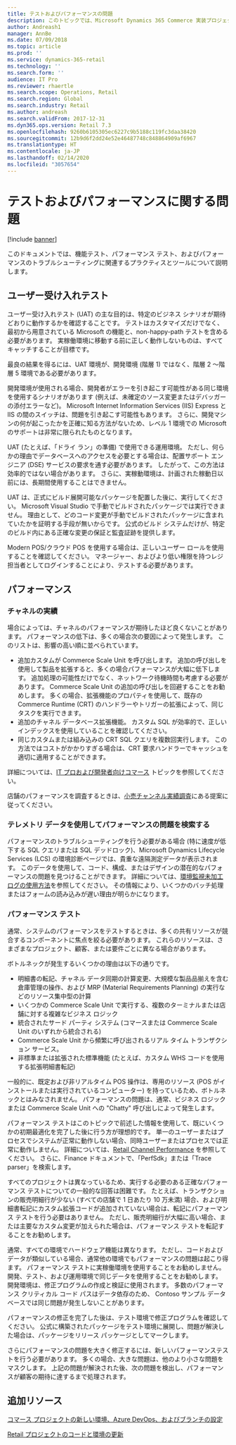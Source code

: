 ```yaml
---
title: テストおよびパフォーマンスの問題
description: このトピックでは、Microsoft Dynamics 365 Commerce 実装プロジェクトのテスティングおよびパフォーマンスの推奨事項について説明します。
author: Andreash1
manager: AnnBe
ms.date: 07/09/2018
ms.topic: article
ms.prod: ''
ms.service: dynamics-365-retail
ms.technology: ''
ms.search.form: ''
audience: IT Pro
ms.reviewer: rhaertle
ms.search.scope: Operations, Retail
ms.search.region: Global
ms.search.industry: Retail
ms.author: andreash
ms.search.validFrom: 2017-12-31
ms.dyn365.ops.version: Retail 7.3
ms.openlocfilehash: 9260b6105305ec6227c9b5188c119fc3daa38420
ms.sourcegitcommit: 12b9d6f2dd24e52e46487748c848864909af6967
ms.translationtype: HT
ms.contentlocale: ja-JP
ms.lasthandoff: 02/14/2020
ms.locfileid: "3057654"
---
```

# <a name="testing-and-performance-issues"></a>テストおよびパフォーマンスに関する問題

[!include [banner](../../includes/banner.md)]

このドキュメントでは、機能テスト、パフォーマンス テスト、およびパフォーマンスのトラブルシューティングに関連するプラクティスとツールについて説明します。

## <a name="user-acceptance-testing"></a>ユーザー受け入れテスト

ユーザー受け入れテスト (UAT) の主な目的は、特定のビジネス シナリオが期待どおりに動作するかを確認することです。 テストはカスタマイズだけでなく、最初から用意されている Microsoft の機能と、non-happy-path テストを含める必要があります。 実稼働環境に移動する前に正しく動作しないものは、すべてキャッチすることが目標です。

最良の結果を得るには、UAT 環境が、開発環境 (階層 1) ではなく、階層 2 〜階層 5 環境である必要があります。

開発環境が使用される場合、開発者がエラーを引き起こす可能性がある同じ環境を使用するシナリオがあります (例えば、未確定のソース変更またはデバッガーの添付エラーなど)。 Microsoft Internet Information Services (IIS) Express と IIS の間のスイッチは、問題を引き起こす可能性もあります。 さらに、開発マシンの何が起こったかを正確に知る方法がないため、レベル 1 環境での Microsoft のサポートは非常に限られたものとなります。

UAT (たとえば、「ドライ ラン」の準備) で使用できる運用環境。 ただし、何らかの理由でデータベースへのアクセスを必要とする場合は、配置サポート エンジニア (DSE) サービスの要求を通す必要があります。 したがって、この方法は効率的ではない場合があります。 さらに、実稼動環境は、計画された稼動日以前には、長期間使用することはできません。

UAT は、正式にビルド展開可能なパッケージを配置した後に、実行してください。 Microsoft Visual Studio で手動でビルドされたパッケージでは実行できません。 理由として、どのコード変更が手動でビルドされたパッケージに含まれていたかを証明する手段が無いからです。 公式のビルド システムだけが、特定のビルド内にある正確な変更の保証と監査証跡を提供します。

Modern POS/クラウド POS を使用する場合は、正しいユーザー ロールを使用することを確認してください。 マネージャー、およびより低い権限を持つレジ担当者としてログインすることにより、テストする必要があります。

## <a name="performance"></a>パフォーマンス
### <a name="channel-performance"></a>チャネルの実績

場合によっては、チャネルのパフォーマンスが期待したほど良くないことがあります。 パフォーマンスの低下は、多くの場合次の要因によって発生します。 このリストは、影響の高い順に並べられています。

- 追加カスタムが Commerce Scale Unit を呼び出します。 追加の呼び出しを使用して製品を拡張すると、多くの場合パフォーマンスが大幅に低下します。 追加処理の可能性だけでなく、ネットワーク待機時間も考慮する必要があります。 Commerce Scale Unit の追加の呼び出しを回避することをお勧めします。 多くの場合、拡張機能のプロパティを使用して、既存の Commerce Runtime (CRT) のハンドラーやトリガーの拡張によって、同じタスクを実行できます。
- 追加のチャネル データベース拡張機能。 カスタム SQL が効率的で、正しいインデックスを使用していることを確認してください。
- 同じカスタムまたは組み込みの CRT SQL クエリを複数回実行します。 この方法ではコストがかかりすぎる場合は、CRT 要求ハンドラーでキャッシュを適切に適用することができます。

詳細については、[IT プロおよび開発者向けコマース](https://docs.microsoft.com/dynamics365/unified-operations/retail/dev-itpro/dev-retail-home-page) トピックを参照してください。

店舗のパフォーマンスを調査するときは、[小売チャンネル実績調査](https://dynamicsnotes.com/retail-channel-performance-investigations/)にある提案に従ってください。

### <a name="using-telemetry-data-to-find-performance-issues"></a>テレメトリ データを使用してパフォーマンスの問題を検索する

パフォーマンスのトラブルシューティングを行う必要がある場合 (特に速度が低下する SQL クエリまたは SQL デッドロック)、Microsoft Dynamics Lifecycle Services (LCS) の環境診断ページでは、貴重な遠隔測定データが表示されます。 このデータを使用して、コード、構成、またはデザインの潜在的なパフォーマンスの問題を見つけることができます。 詳細については、[環境監視未加工ログの使用方法](https://blogs.msdn.microsoft.com/axsa/2018/06/05/how-to-use-environment-monitoring-view-raw-logs/)を参照してください。 その情報により、いくつかのバッチ処理またはフォームの読み込みが遅い理由が明らかになります。


### <a name="performance-testing"></a>パフォーマンス テスト

通常、システムのパフォーマンスをテストするときは、多くの共有リソースが競合するコンポーネントに焦点を絞る必要があります。 これらのリソースは、さまざまなプロジェクト、顧客、または要件ごとに異なる場合があります。

ボトルネックが発生するいくつかの理由は以下の通りです。

- 明細書の転記、チャネル データ同期の計算変更、大規模な製品品揃えを含む倉庫管理の操作、および MRP (Material Requirements Planning) の実行などのリソース集中型の計算
- いくつかの Commerce Scale Unit で実行する、複数のターミナルまたは店舗に対する複雑なビジネス ロジック 
- 統合されたサード パーティ システム (コマースまたは Commerce Scale Unit のいずれから統合される)
- Commerce Scale Unit から頻繁に呼び出されるリアル タイム トランザクション サービス。
- 非標準または拡張された標準機能 (たとえば、カスタム WHS コードを使用する拡張明細書転記)

一般的に、既定および非リアルタイム POS 操作は、専用のリソース (POS がインストールまたは実行されているコンピューター) を持っているため、ボトルネックとはみなされません。 パフォーマンスの問題は、通常、ビジネス ロジックまたは Commerce Scale Unit への "Chatty" 呼び出しによって発生します。

パフォーマンス テストはこのトピックで前述した情報を使用して、既にいくつかの初期最適化を完了した後に行う方が理想的です。 単一のユーザーまたはプロセスでシステムが正常に動作しない場合、同時ユーザーまたはプロセスでは正常に動作しません。 詳細については、[Retail Channel Performance](https://dynamicsnotes.com/retail-channel-performance-investigations/) を参照してください。 さらに、Finance ドキュメントで、「PerfSdk」または「Trace parser」を検索します。

すべてのプロジェクトは異なっているため、実行する必要のある正確なパフォーマンス テストについての一般的な回答は困難です。 たとえば、トランザクションの販売明細行が少ない (すべての店舗で 1 日あたり 10 万未満) 場合、および明細書転記にカスタム拡張コードが追加されていない場合は、転記にパフォーマンス テストを行う必要はありません。 ただし、販売明細行が大幅に高い場合、または主要なカスタム変更が加えられた場合は、パフォーマンス テストを転記することをお勧めします。

通常、すべての環境でハードウェア機能は異なります。 ただし、コードおよびデータが類似している場合、通常他の環境でもパフォーマンスの問題は起こり得ます。 パフォーマンス テストに実稼働環境を使用することをお勧めしません。 開発、テスト、および運用環境で同じデータを使用することをお勧めします。 開発環境は、修正プログラムの作成と検証に使用されます。 多数のパフォーマンス クリティカル コード パスはデータ依存のため、 Contoso サンプル データベースでは同じ問題が発生しないことがあります。

パフォーマンスの修正を完了した後は、テスト環境で修正プログラムを確認してください。 公式に構築されたパッケージをテスト環境に展開し、問題が解決した場合は、パッケージをリリース パッケージとしてマークします。 

さらにパフォーマンスの問題を大きく修正するには、新しいパフォーマンステストを行う必要があります。 多くの場合、大きな問題は、他のより小さな問題をマスクします。 上記の問題が解決された後、次の問題を検出し、パフォーマンスが顧客の期待に達するまで処理されます。

## <a name="additional-resources"></a>追加リソース
[コマース プロジェクトの新しい環境、Azure DevOps、およびブランチの設定](./new-environments-visual-studio-teams-branch-retail-projects.md)

[Retail プロジェクトのコードと環境の更新](./updating-environments.md)
